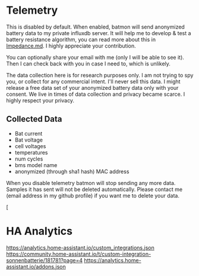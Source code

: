 # Telemetry

This is disabled by default. When enabled, batmon will send anonymized battery data to my private influxdb server.
It will help me to develop & test a battery resistance algorithm, you can read more about this in [Impedance.md](dev/Impedance.md).
I highly appreciate your contribution.

You can optionally share your email with me (only I will be able to see it). Then I can check back with you in case
I need to, which is unlikely. 

The data collection here is for research purposes only.
I am not trying to spy you, or collect for any commercial intent. I'll never sell this data.
I might release a free data set of your anonymized battery data only with your consent.
We live in times of data collection and privacy became scarce. I highly respect your privacy.

## Collected Data 
* Bat current
* Bat voltage
* cell voltages
* temperatures
* num cycles
* bms model name
* anonymized (through sha1 hash) MAC address 


When you disable telemetry batmon will stop sending any more data. Samples it has sent will not be deleted automatically.
Please contact me (email address in my github profile) if you want me to delete your data.

[

# HA Analytics
https://analytics.home-assistant.io/custom_integrations.json
https://community.home-assistant.io/t/custom-integration-sonnenbatterie/181781?page=4
https://analytics.home-assistant.io/addons.json
